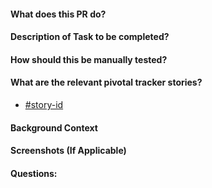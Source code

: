 
#### What does this PR do?
#### Description of Task to be completed?
#### How should this be manually tested?

#### What are the relevant pivotal tracker stories?
- [#story-id](pivotal-tracker-link)

#### Background Context
#### Screenshots (If Applicable)
#### Questions: